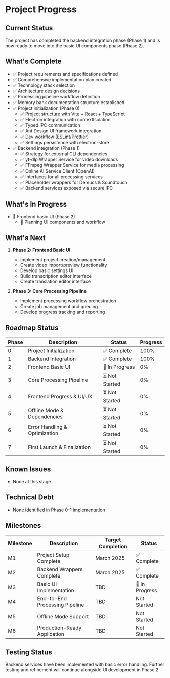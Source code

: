 # Project Progress

## Current Status
The project has completed the backend integration phase (Phase 1) and is now ready to move into the basic UI components phase (Phase 2).

## What's Complete
- ✅ Project requirements and specifications defined
- ✅ Comprehensive implementation plan created
- ✅ Technology stack selection
- ✅ Architecture design decisions
- ✅ Processing pipeline workflow definition
- ✅ Memory bank documentation structure established
- ✅ Project initialization (Phase 0)
  - ✅ Project structure with Vite + React + TypeScript
  - ✅ Electron integration with contextIsolation
  - ✅ Typed IPC communication
  - ✅ Ant Design UI framework integration
  - ✅ Dev workflow (ESLint/Prettier)
  - ✅ Settings persistence with electron-store
- ✅ Backend integration (Phase 1)
  - ✅ Strategy for external CLI dependencies
  - ✅ yt-dlp Wrapper Service for video downloads
  - ✅ FFmpeg Wrapper Service for media processing
  - ✅ Online AI Service Client (OpenAI)
  - ✅ Interfaces for all processing services
  - ✅ Placeholder wrappers for Demucs & Soundtouch
  - ✅ Backend services exposed via secure IPC

## What's In Progress
- 🔄 Frontend basic UI (Phase 2)
  - 🔄 Planning UI components and workflow

## What's Next
1. **Phase 2: Frontend Basic UI**
   - Implement project creation/management
   - Create video import/preview functionality
   - Develop basic settings UI
   - Build transcription editor interface
   - Create translation editor interface

2. **Phase 3: Core Processing Pipeline**
   - Implement processing workflow orchestration
   - Create job management and queuing
   - Develop progress tracking and reporting

## Roadmap Status

| Phase | Description | Status | Progress |
|-------|-------------|--------|----------|
| 0 | Project Initialization | ✅ Complete | 100% |
| 1 | Backend Integration | ✅ Complete | 100% |
| 2 | Frontend Basic UI | 🔄 In Progress | 0% |
| 3 | Core Processing Pipeline | ⏳ Not Started | 0% |
| 4 | Frontend Progress & UI/UX | ⏳ Not Started | 0% |
| 5 | Offline Mode & Dependencies | ⏳ Not Started | 0% |
| 6 | Error Handling & Optimization | ⏳ Not Started | 0% |
| 7 | First Launch & Finalization | ⏳ Not Started | 0% |

## Known Issues
- None at this stage

## Technical Debt
- None identified in Phase 0-1 implementation

## Milestones

| Milestone | Description | Target Completion | Status |
|-----------|-------------|-------------------|--------|
| M1 | Project Setup Complete | March 2025 | ✅ Complete |
| M2 | Backend Wrappers Complete | March 2025 | ✅ Complete |
| M3 | Basic UI Implementation | TBD | 🔄 In Progress |
| M4 | End-to-End Processing Pipeline | TBD | Not Started |
| M5 | Offline Mode Support | TBD | Not Started |
| M6 | Production-Ready Application | TBD | Not Started |

## Testing Status
Backend services have been implemented with basic error handling. Further testing and refinement will continue alongside UI development in Phase 2. 
